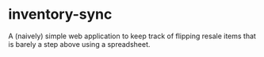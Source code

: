 # inventory-sync
A (naively) simple web application to keep track of flipping resale items that is barely a step above using a spreadsheet.
